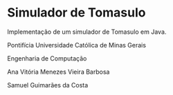 Simulador de Tomasulo
============

Implementação de um simulador de Tomasulo em Java.

Pontifícia Universidade Católica de Minas Gerais

Engenharia de Computação

Ana Vitória Menezes Vieira Barbosa

Samuel Guimarães da Costa
